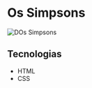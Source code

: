 # Os Simpsons

  <p>
    <img alt="DOs Simpsons" src="https://github.com/dellconte/assets/Screenshot_01.png"/>
</p>
  <h2>Tecnologias</h2>
  <ul class="technologies">
    <li>HTML</li>
    <li>CSS</li>
  </ul>
